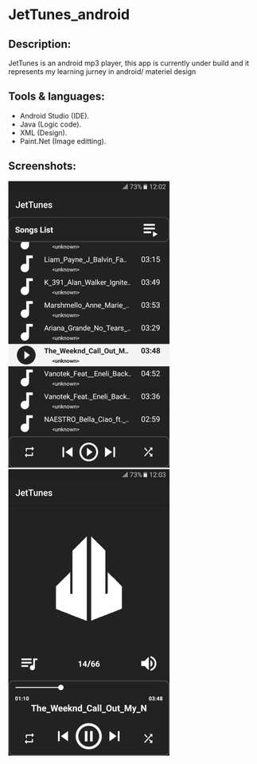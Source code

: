 # JetTunes_android

## Description:
JetTunes is an android mp3 player, this app is currently under build and it represents my learning jurney in android/ materiel design

## Tools & languages: 
* Android Studio (IDE).
* Java (Logic code).
* XML (Design).
* Paint.Net (Image editting).

## Screenshots: 
![Music list](JetTunes/MusicList.png)
![Music player](JetTunes/MusicPlayer.png)
